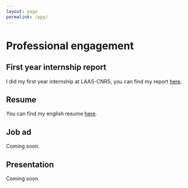 ```yaml
---
layout: page
permalink: /ppp/
---
```


# Professional engagement

## First year internship report

I did my first year internship at LAAS-CNRS, you can find my report [here](/internship-report-1).

## Resume

You can find my english resume [here](/assets/other/CV_Tom_PILLOT.pdf).

## Job ad

Coming soon.

## Presentation

Coming soon.
